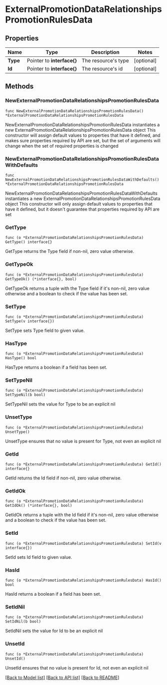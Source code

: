 # ExternalPromotionDataRelationshipsPromotionRulesData

## Properties

Name | Type | Description | Notes
------------ | ------------- | ------------- | -------------
**Type** | Pointer to **interface{}** | The resource&#39;s type | [optional] 
**Id** | Pointer to **interface{}** | The resource&#39;s id | [optional] 

## Methods

### NewExternalPromotionDataRelationshipsPromotionRulesData

`func NewExternalPromotionDataRelationshipsPromotionRulesData() *ExternalPromotionDataRelationshipsPromotionRulesData`

NewExternalPromotionDataRelationshipsPromotionRulesData instantiates a new ExternalPromotionDataRelationshipsPromotionRulesData object
This constructor will assign default values to properties that have it defined,
and makes sure properties required by API are set, but the set of arguments
will change when the set of required properties is changed

### NewExternalPromotionDataRelationshipsPromotionRulesDataWithDefaults

`func NewExternalPromotionDataRelationshipsPromotionRulesDataWithDefaults() *ExternalPromotionDataRelationshipsPromotionRulesData`

NewExternalPromotionDataRelationshipsPromotionRulesDataWithDefaults instantiates a new ExternalPromotionDataRelationshipsPromotionRulesData object
This constructor will only assign default values to properties that have it defined,
but it doesn't guarantee that properties required by API are set

### GetType

`func (o *ExternalPromotionDataRelationshipsPromotionRulesData) GetType() interface{}`

GetType returns the Type field if non-nil, zero value otherwise.

### GetTypeOk

`func (o *ExternalPromotionDataRelationshipsPromotionRulesData) GetTypeOk() (*interface{}, bool)`

GetTypeOk returns a tuple with the Type field if it's non-nil, zero value otherwise
and a boolean to check if the value has been set.

### SetType

`func (o *ExternalPromotionDataRelationshipsPromotionRulesData) SetType(v interface{})`

SetType sets Type field to given value.

### HasType

`func (o *ExternalPromotionDataRelationshipsPromotionRulesData) HasType() bool`

HasType returns a boolean if a field has been set.

### SetTypeNil

`func (o *ExternalPromotionDataRelationshipsPromotionRulesData) SetTypeNil(b bool)`

 SetTypeNil sets the value for Type to be an explicit nil

### UnsetType
`func (o *ExternalPromotionDataRelationshipsPromotionRulesData) UnsetType()`

UnsetType ensures that no value is present for Type, not even an explicit nil
### GetId

`func (o *ExternalPromotionDataRelationshipsPromotionRulesData) GetId() interface{}`

GetId returns the Id field if non-nil, zero value otherwise.

### GetIdOk

`func (o *ExternalPromotionDataRelationshipsPromotionRulesData) GetIdOk() (*interface{}, bool)`

GetIdOk returns a tuple with the Id field if it's non-nil, zero value otherwise
and a boolean to check if the value has been set.

### SetId

`func (o *ExternalPromotionDataRelationshipsPromotionRulesData) SetId(v interface{})`

SetId sets Id field to given value.

### HasId

`func (o *ExternalPromotionDataRelationshipsPromotionRulesData) HasId() bool`

HasId returns a boolean if a field has been set.

### SetIdNil

`func (o *ExternalPromotionDataRelationshipsPromotionRulesData) SetIdNil(b bool)`

 SetIdNil sets the value for Id to be an explicit nil

### UnsetId
`func (o *ExternalPromotionDataRelationshipsPromotionRulesData) UnsetId()`

UnsetId ensures that no value is present for Id, not even an explicit nil

[[Back to Model list]](../README.md#documentation-for-models) [[Back to API list]](../README.md#documentation-for-api-endpoints) [[Back to README]](../README.md)


